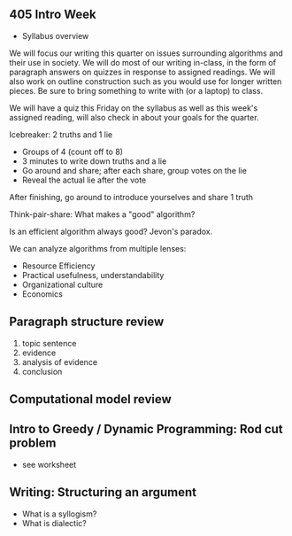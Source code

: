 405 Intro Week
--------------

- Syllabus overview

We will focus our writing this quarter on issues surrounding algorithms and
their use in society. We will do most of our writing in-class, in the form of
paragraph answers on quizzes in response to assigned readings. We will also work on
outline construction such as you would use for longer written pieces. Be sure to bring something to write
with (or a laptop) to class.

We will have a quiz this Friday on the syllabus as well as this week's assigned
reading, will also check in about your goals for the quarter.

Icebreaker: 2 truths and 1 lie

- Groups of 4 (count off to 8)
- 3 minutes to write down truths and a lie
- Go around and share; after each share, group votes on the lie
- Reveal the actual lie after the vote

After finishing, go around to introduce yourselves and share 1 truth

Think-pair-share: What makes a "good" algorithm?

Is an efficient algorithm always good? Jevon's paradox.

We can analyze algorithms from multiple lenses:

- Resource Efficiency
- Practical usefulness, understandability
- Organizational culture
- Economics

## Paragraph structure review

1. topic sentence
2. evidence
3. analysis of evidence
4. conclusion

## Computational model review

## Intro to Greedy / Dynamic Programming: Rod cut problem

- see worksheet

## Writing: Structuring an argument

- What is a syllogism?
- What is dialectic?
